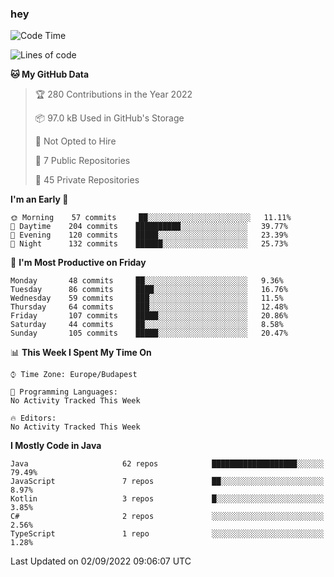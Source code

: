 ### hey

<!--START_SECTION:waka-->
![Code Time](http://img.shields.io/badge/Code%20Time-801%20hrs%2035%20mins-blue)

![Lines of code](https://img.shields.io/badge/From%20Hello%20World%20I%27ve%20Written-510%20Thousand%20lines%20of%20code-blue)

**🐱 My GitHub Data** 

> 🏆 280 Contributions in the Year 2022
 > 
> 📦 97.0 kB Used in GitHub's Storage 
 > 
> 🚫 Not Opted to Hire
 > 
> 📜 7 Public Repositories 
 > 
> 🔑 45 Private Repositories  
 > 
**I'm an Early 🐤** 

```text
🌞 Morning    57 commits     ██░░░░░░░░░░░░░░░░░░░░░░░   11.11% 
🌆 Daytime    204 commits    ██████████░░░░░░░░░░░░░░░   39.77% 
🌃 Evening    120 commits    █████░░░░░░░░░░░░░░░░░░░░   23.39% 
🌙 Night      132 commits    ██████░░░░░░░░░░░░░░░░░░░   25.73%

```
📅 **I'm Most Productive on Friday** 

```text
Monday       48 commits     ██░░░░░░░░░░░░░░░░░░░░░░░   9.36% 
Tuesday      86 commits     ████░░░░░░░░░░░░░░░░░░░░░   16.76% 
Wednesday    59 commits     ███░░░░░░░░░░░░░░░░░░░░░░   11.5% 
Thursday     64 commits     ███░░░░░░░░░░░░░░░░░░░░░░   12.48% 
Friday       107 commits    █████░░░░░░░░░░░░░░░░░░░░   20.86% 
Saturday     44 commits     ██░░░░░░░░░░░░░░░░░░░░░░░   8.58% 
Sunday       105 commits    █████░░░░░░░░░░░░░░░░░░░░   20.47%

```


📊 **This Week I Spent My Time On** 

```text
⌚︎ Time Zone: Europe/Budapest

💬 Programming Languages: 
No Activity Tracked This Week

🔥 Editors: 
No Activity Tracked This Week

```

**I Mostly Code in Java** 

```text
Java                     62 repos            ███████████████████░░░░░░   79.49% 
JavaScript               7 repos             ██░░░░░░░░░░░░░░░░░░░░░░░   8.97% 
Kotlin                   3 repos             █░░░░░░░░░░░░░░░░░░░░░░░░   3.85% 
C#                       2 repos             ░░░░░░░░░░░░░░░░░░░░░░░░░   2.56% 
TypeScript               1 repo              ░░░░░░░░░░░░░░░░░░░░░░░░░   1.28%

```



 Last Updated on 02/09/2022 09:06:07 UTC
<!--END_SECTION:waka-->
